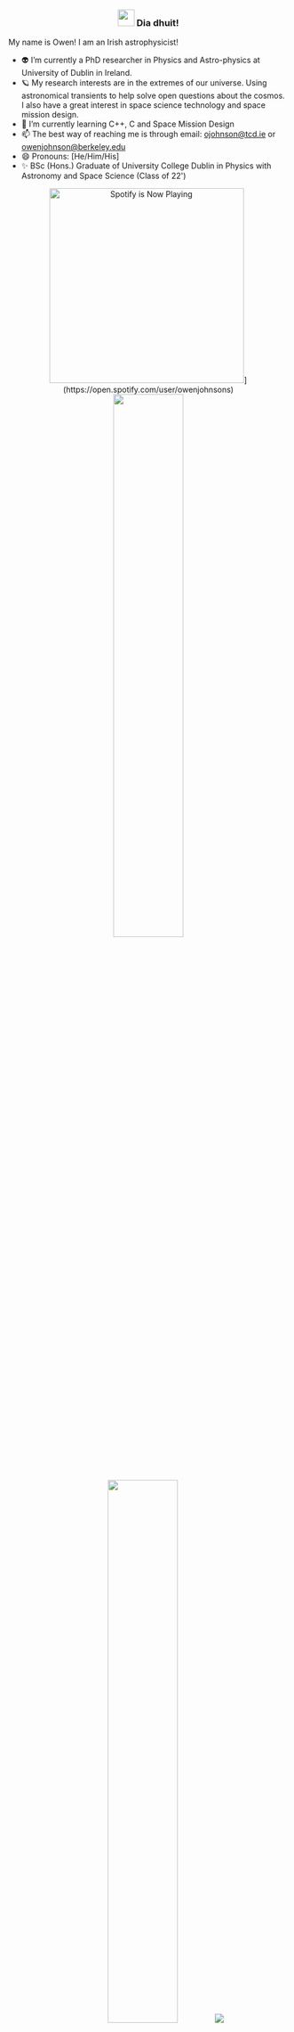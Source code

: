 <!-- Heading -->
<h3 align="center"><img src = "https://raw.githubusercontent.com/MartinHeinz/MartinHeinz/master/wave.gif" width = 30px> Dia dhuit! </h3>


My name is Owen! I am an Irish astrophysicist! 

- 👽 I’m currently a PhD researcher in Physics and Astro-physics at University of Dublin in Ireland. 
- 🪐 My research interests are in the extremes of our universe. Using astronomical transients to help solve open questions about the cosmos. I also have a great interest in space science technology and space mission design. 
- 🌱 I’m currently learning C++, C and Space Mission Design 
- 📫 The best way of reaching me is through email: ojohnson@tcd.ie or owenjohnson@berkeley.edu
- 😄 Pronouns: [He/Him/His] 
- ✨ BSc (Hons.) Graduate of University College Dublin in Physics with Astronomy and Space Science (Class of 22')



<p align="center">
  <img src="https://spotify-now-playing-sigma-neon.vercel.app/api/spotify" alt="Spotify is Now Playing" width=350 />](https://open.spotify.com/user/owenjohnsons)
  <img height="50%" width="auto" src ="https://github-readme-stats.vercel.app/api?username=owenjohnsons&show_icons=true&count_private=true&theme=chartreuse-dark&hide_border=true&hide=issues,contribs&bg_color=00000000">
  <img height="50%" width="auto" src ="https://github-readme-stats.vercel.app/api/top-langs/?username=owenjohnsons&layout=compact&hide_border=true&theme=chartreuse-dark&bg_color=00000000&langs_count=6&hide=jupyter%20notebook,tex,css,php&exclude_repo=Pacman-AI">
  <img src ="https://github-readme-streak-stats.herokuapp.com?user=owenjohnsons&theme=chartreuse-dark&hide_border=true&background=FFFFFF00">
</p>
